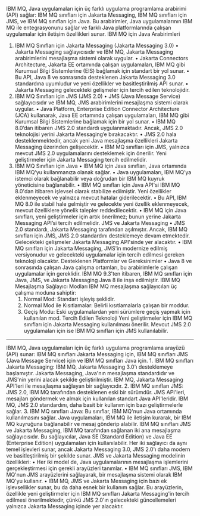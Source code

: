 IBM MQ, Java uygulamaları için üç farklı uygulama programlama arabirimi (API) sağlar: IBM MQ sınıfları için Jakarta Messaging, IBM MQ sınıfları için JMS, ve IBM MQ sınıfları için Java. Bu arabirimler, Java uygulamalarının IBM MQ ile entegrasyonunu sağlar ve farklı Java platformlarında çalışan uygulamalar için iletişim özellikleri sunar.
IBM MQ için Java Arabirimleri
1. IBM MQ Sınıfları için Jakarta Messaging (Jakarta Messaging 3.0)
	• Jakarta Messaging sağlayıcısıdır ve IBM MQ, Jakarta Messaging arabirimlerini mesajlaşma sistemi olarak uygular.
	• Jakarta Connectors Architecture, Jakarta EE ortamında çalışan uygulamaları, IBM MQ gibi Kurumsal Bilgi Sistemlerine (EIS) bağlamak için standart bir yol sunar.
	• Bu API, Java 8 ve sonrasında desteklenen Jakarta Messaging 3.0 standardına uyumludur ve yeni özellikler ve basitleştirilmiş API sunar.
	• Jakarta Messaging gelecekteki gelişmeler için tercih edilen teknolojidir.
2. IBM MQ Sınıfları için JMS (JMS 2.0)
	• JMS (Java Message Service) sağlayıcısıdır ve IBM MQ, JMS arabirimlerini mesajlaşma sistemi olarak uygular.
	• Java Platform, Enterprise Edition Connector Architecture (JCA) kullanarak, Java EE ortamında çalışan uygulamaları, IBM MQ gibi Kurumsal Bilgi Sistemlerine bağlamak için bir yol sunar.
	• IBM MQ 8.0’dan itibaren JMS 2.0 standardı uygulanmaktadır. Ancak, JMS 2.0 teknolojisi yerini Jakarta Messaging’e bırakacaktır.
	• JMS 2.0 hala desteklenmektedir, ancak yeni Java mesajlaşma özellikleri Jakarta Messaging üzerinden gelişecektir.
	• IBM MQ sınıfları için JMS, yalnızca mevcut JMS 2.0 uygulamalarını desteklemek için önerilir. Yeni geliştirmeler için Jakarta Messaging tercih edilmelidir.
3. IBM MQ Sınıfları için Java
	• IBM MQ için Java sınıfları, Java ortamında IBM MQ’yu kullanmanıza olanak sağlar.
	• Java uygulamaları, IBM MQ’ya istemci olarak bağlanabilir veya doğrudan bir IBM MQ kuyruk yöneticisine bağlanabilir.
	• IBM MQ sınıfları için Java API'si IBM MQ 8.0'dan itibaren işlevsel olarak stabilize edilmiştir. Yeni özellikler eklenmeyecek ve yalnızca mevcut hatalar giderilecektir.
	• Bu API, IBM MQ 8.0 ile stabil hale gelmiştir ve gelecekte yeni özellik eklenmeyecek, mevcut özelliklere yönelik talepler reddedilecektir.
	• IBM MQ için Java sınıfları, yeni geliştirmeler için artık önerilmez; bunun yerine Jakarta Messaging API’si tercih edilmelidir.
JMS ve Jakarta Messaging
	• JMS 2.0 standardı, Jakarta Messaging tarafından aşılmıştır. Ancak, IBM MQ sınıfları için JMS, JMS 2.0 standardını desteklemeye devam etmektedir. Gelecekteki gelişmeler Jakarta Messaging API'sinde yer alacaktır.
	• IBM MQ sınıfları için Jakarta Messaging, JMS'in modernize edilmiş versiyonudur ve gelecekteki uygulamalar için tercih edilmesi gereken teknoloji olacaktır.
Desteklenen Platformlar ve Gereksinimler
	• Java 8 ve sonrasında çalışan Java çalışma ortamları, bu arabirimlerle çalışan uygulamalar için gereklidir. IBM MQ 9.3'ten itibaren, IBM MQ sınıfları için Java, JMS, ve Jakarta Messaging Java 8 ile inşa edilmiştir.
IBM MQ Mesajlaşma Sağlayıcı Modları
IBM MQ mesajlaşma sağlayıcıları üç çalışma moduna sahiptir:
	1. Normal Mod: Standart işleyiş şeklidir.
	2. Normal Mod ile Kısıtlamalar: Belirli kısıtlamalarla çalışan bir moddur.
	3. Geçiş Modu: Eski uygulamalardan yeni sürümlere geçiş yapmak için kullanılan mod.
Tercih Edilen Teknoloji
Yeni geliştirmeler için IBM MQ sınıfları için Jakarta Messaging kullanılması önerilir. Mevcut JMS 2.0 uygulamaları için ise IBM MQ sınıfları için JMS kullanılabilir.

****************


IBM MQ, Java uygulamaları için üç farklı uygulama programlama arayüzü (API) sunar: IBM MQ sınıfları Jakarta Messaging için, IBM MQ sınıfları JMS (Java Message Service) için ve IBM MQ sınıfları Java için.
	1. IBM MQ sınıfları Jakarta Messaging: IBM MQ, Jakarta Messaging 3.0'ı desteklemeye başlamıştır. Jakarta Messaging, Java'nın mesajlaşma standardıdır ve JMS'nin yerini alacak şekilde geliştirilmiştir. IBM MQ, Jakarta Messaging API'leri ile mesajlaşma sağlayan bir sağlayıcıdır.
	2. IBM MQ sınıfları JMS: JMS 2.0, IBM MQ tarafından desteklenen eski bir sürümdür. JMS API'leri, mesajları göndermek ve almak için kullanılan standart Java API'leridir. IBM MQ, JMS 2.0 standardını, daha basit bir kullanım için bazı geliştirmelerle sağlar.
	3. IBM MQ sınıfları Java: Bu sınıflar, IBM MQ'nun Java ortamında kullanılmasını sağlar. Java uygulamaları, IBM MQ ile iletişim kurarak, bir IBM MQ kuyruğuna bağlanabilir ve mesaj gönderip alabilir.
IBM MQ sınıfları JMS ve Jakarta Messaging, IBM MQ tarafından sağlanan iki ana mesajlaşma sağlayıcısıdır. Bu sağlayıcılar, Java SE (Standard Edition) ve Java EE (Enterprise Edition) uygulamaları için kullanılabilir. Her iki sağlayıcı da aynı temel işlevleri sunar, ancak Jakarta Messaging 3.0, JMS 2.0'ı daha modern ve basitleştirilmiş bir şekilde sunar.
JMS ve Jakarta Messaging modelinin özellikleri:
	• Her iki model de, Java uygulamalarının mesajlaşma işlemlerini gerçekleştirmesi için gerekli arayüzleri tanımlar.
	• IBM MQ sınıfları JMS, IBM MQ'nun JMS arayüzlerini sağlayarak, bir mesajlaşma sistemi olarak IBM MQ'yu kullanır.
	• IBM MQ, JMS ve Jakarta Messaging için bazı ek işlevsellikler sunar, bu da daha esnek bir kullanım sağlar.
Bu arayüzlerin, özellikle yeni geliştirmeler için IBM MQ sınıfları Jakarta Messaging'in tercih edilmesi önerilmektedir, çünkü JMS 2.0'ın gelecekteki güncellemeleri yalnızca Jakarta Messaging içinde yer alacaktır.
